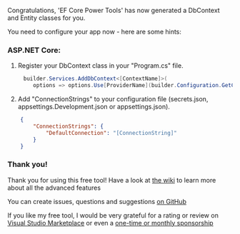 Congratulations, 'EF Core Power Tools' has now generated a DbContext and Entity classes for you. 

You need to configure your app now - here are some hints:

### ASP.NET Core:

1. Register your DbContext class in your "Program.cs" file.

```csharp
     builder.Services.AddDbContext<[ContextName]>(
        options => options.Use[ProviderName](builder.Configuration.GetConnectionString("DefaultConnection")[UseList]));
```

2. Add "ConnectionStrings" to your configuration file (secrets.json, appsettings.Development.json or appsettings.json).

```json
    {
        "ConnectionStrings": {
            "DefaultConnection": "[ConnectionString]"
        }
    }
```

### Thank you!

Thank you for using this free tool! Have a look at [the wiki](https://github.com/ErikEJ/EFCorePowerTools/wiki/Reverse-Engineering) 
to learn more about all the advanced features

You can create issues, questions and suggestions [on GitHub](https://github.com/ErikEJ/EFCorePowerTools/issues)

If you like my free tool, I would be very grateful for a rating or review 
on [Visual Studio Marketplace](https://marketplace.visualstudio.com/items?itemName=ErikEJ.EFCorePowerTools&ssr=false#review-details) 
or even a [one-time or monthly sponsorship](https://github.com/sponsors/ErikEJ?frequency=one-time&sponsor=ErikEJ)
